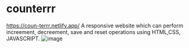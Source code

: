 # counterrr
https://coun-terrr.netlify.app/
A responsive website which can perform increement, decreement, save and reset operations using HTML,CSS, JAVASCRIPT.
![image](https://user-images.githubusercontent.com/82604413/166067218-cbd2bded-d46e-43f4-abcc-be9d774c0bdf.png)
